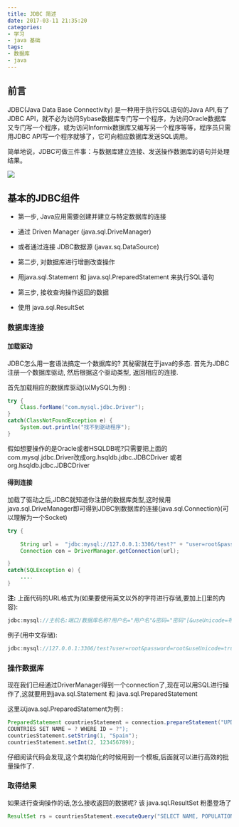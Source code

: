```yaml
---
title: JDBC 简述
date: 2017-03-11 21:35:20
categories:
- 学习
- java 基础
tags:
- 数据库
- java
---
```


## 前言

JDBC(Java Data Base Connectivity) 是一种用于执行SQL语句的Java API,有了JDBC API，就不必为访问Sybase数据库专门写一个程序，为访问Oracle数据库又专门写一个程序，或为访问Informix数据库又编写另一个程序等等，程序员只需用JDBC API写一个程序就够了，它可向相应数据库发送SQL调用。

简单地说，JDBC可做三件事：与数据库建立连接、发送操作数据库的语句并处理结果。

<!--more-->

![](/images/jdbc-architecture.png)

## 基本的JDBC组件

* 第一步, Java应用需要创建并建立与特定数据库的连接

 * 通过 Driven Manager (java.sql.DriveManager)

 * 或者通过连接 JDBC数据源 (javax.sq.DataSource)


* 第二步, 对数据库进行增删改查操作

 * 用java.sql.Statement 和 java.sql.PreparedStatement 来执行SQL语句


* 第三步, 接收查询操作返回的数据

 * 使用 java.sql.ResultSet

### 数据库连接

#### 加载驱动

JDBC怎么用一套语法搞定一个数据库的? 其秘密就在于java的多态. 首先为JDBC注册一个数据库驱动, 然后根据这个驱动类型, 返回相应的连接.

首先加载相应的数据库驱动(以MySQL为例) :

```java
try {
    Class.forName("com.mysql.jdbc.Driver");
}
catch(ClassNotFoundException e) {
    System.out.println("找不到驱动程序");
}
```

假如想要操作的是Oracle或者HSQLDB呢?只需要把上面的com.mysql.jdbc.Driver改成org.hsqldb.jdbc.JDBCDriver 或者 org.hsqldb.jdbc.JDBCDriver

#### 得到连接

加载了驱动之后,JDBC就知道你注册的数据库类型,这时候用java.sql.DriveManager即可得到JDBC到数据库的连接(java.sql.Connection)(可以理解为一个Socket)

```java
try {
    
    String url =  "jdbc:mysql://127.0.0.1:3306/test?" + "user=root&password=root";
    Connection con = DriverManager.getConnection(url);

}
catch(SQLException e) {
    ....
}
```
**注:**
上面代码的URL格式为(如果要使用英文以外的字符进行存储,要加上[]里的内容):
```java
jdbc:mysql://主机名:端口/数据库名称?用户名="用户名"&密码="密码"[&useUnicode=布尔值&characterEncoding=编码方式]
```
例子(用中文存储):
```java
jdbc:mysql://127.0.0.1:3306/test?user=root&password=root&useUnicode=true&characterEncoding=Big5
```
### 操作数据库

现在我们已经通过DriverManager得到一个connection了,现在可以用SQL进行操作了,这就要用到java.sql.Statement 和 java.sql.PreparedStatement

这里以java.sql.PreparedStatement为例 :
```java
PreparedStatement countriesStatement = connection.prepareStatement("UPDATE
COUNTRIES SET NAME = ? WHERE ID = ?");
countriesStatement.setString(1, "Spain");
countriesStatement.setInt(2, 123456789);
```
仔细阅读代码会发现,这个类初始化的时候用到一个模板,后面就可以进行高效的批量操作了.

### 取得结果

如果进行查询操作的话,怎么接收返回的数据呢? 该 java.sql.ResultSet 粉墨登场了

```java
ResultSet rs = countriesStatement.executeQuery("SELECT NAME, POPULATION FROM COUNTRIES");
```

